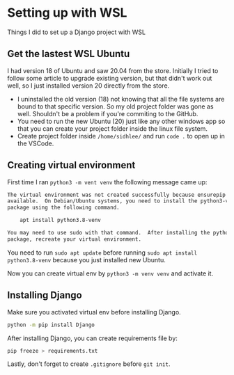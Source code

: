 # Setting up with WSL

Things I did to set up a Django project with WSL

## Get the lastest WSL Ubuntu

I had version 18 of Ubuntu and saw 20.04 from the store.
Initially I tried to follow some article to upgrade existing version, but that didn't work out well, so I just installed version 20 directly from the store.

- I uninstalled the old version (18) not knowing that all the file systems are bound to that specific version. So my old project folder was gone as well. Shouldn't be a problem if you're commiting to the GitHub.
- You need to run the new Ubuntu (20) just like any other windows app so that you can create your project folder inside the linux file system.
- Create project folder inside `/home/sidhlee/` and run `code .` to open up in the VSCode.

## Creating virtual environment

First time I ran `python3 -m vent venv` the following message came up:

```bash
The virtual environment was not created successfully because ensurepip is not
available.  On Debian/Ubuntu systems, you need to install the python3-venv
package using the following command.

    apt install python3.8-venv

You may need to use sudo with that command.  After installing the python3-venv
package, recreate your virtual environment.
```

You need to run `sudo apt update` before running `sudo apt install python3.8-venv` because you just installed new Ubuntu.

Now you can create virtual env by `python3 -m venv venv` and activate it.

## Installing Django

Make sure you activated virtual env before installing Django.

```bash
python -m pip install Django
```

After installing Django, you can create requirements file by:

```bash
pip freeze > requirements.txt
```

Lastly, don't forget to create `.gitignore` before `git init`.
